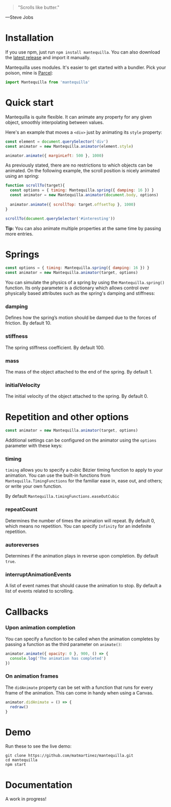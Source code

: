 
> "Scrolls like butter."

—Steve Jobs

# Installation

If you use npm, just run `npm install mantequilla`. You can also download the [latest release](https://github.com/matmartinez/mantequilla/releases/) and import it manually.

Mantequilla uses modules. It's easier to get started with a bundler. Pick your poison, mine is [Parcel](https://github.com/parcel-bundler/parcel):

```js
import Mantequilla from 'mantequilla'
```


# Quick start

Mantequilla is quite flexible. It can animate any property for any given object, smoothly interpolating between values.

Here's an example that moves a `<div>` just by animating its `style` property:

```js
const element = document.querySelector('div')
const animator = new Mantequilla.animator(element.style)

animator.animate({ marginLeft: 500 }, 1000)
```

As previously stated, there are no restrictions to which objects can be animated. On the following example, the scroll position is nicely animated using an spring:

```js
function scrollTo(target){
  const options = { timing: Mantequilla.spring({ damping: 16 }) }
  const animator = new Mantequilla.animator(document.body, options)
  
  animator.animate({ scrollTop: target.offsetTop }, 1000)
}

scrollTo(document.querySelector('#interesting'))
```

**Tip:** You can also animate multiple properties at the same time by passing more entries.

# Springs

```js
const options = { timing: Mantequilla.spring({ damping: 16 }) }
const animator = new Mantequilla.animator(target, options)
```

You can simulate the physics of a spring by using the `Mantequilla.spring()` function. Its only parameter is a dictionary which allows control over physically based attributes such as the spring's damping and stiffness:

### damping
Defines how the spring’s motion should be damped due to the forces of friction. By default 10.

### stiffness
The spring stiffness coefficient. By default 100.

### mass
The mass of the object attached to the end of the spring. By default 1.

### initialVelocity
The initial velocity of the object attached to the spring. By default 0.
 

# Repetition and other options

```js
const animator = new Mantequilla.animator(target, options)
```

Additional settings can be configured on the animator using the `options` parameter with these keys:

### timing
`timing` allows you to specify a cubic Bézier timing function to apply to your animation. You can use the built-in functions from `Mantequilla.TimingFunctions` for the familiar ease in, ease out, and others; or write your own function.

By default `Mantequilla.timingFunctions.easeOutCubic`

### repeatCount
Determines the number of times the animation will repeat. By default 0, which means no repetition. You can specify `Infinity` for an indefinite repetition.

### autoreverses
Determines if the animation plays in reverse upon completion. By default `true`.

### interruptAnimationEvents
A list of event names that should cause the animation to stop. By default a list of events related to scrolling.

# Callbacks

### Upon animation completion
You can specify a function to be called when the animation completes by passing a function as the third parameter on `animate()`:

```js
animator.animate({ opacity: 0 }, 900, () => {
  console.log('The animation has completed')
})
```

### On animation frames
The `didAnimate` property can be set with a function that runs for every frame of the animation. This can come in handy when using a Canvas.

```js
animator.didAnimate = () => {
  redraw()
}
```

# Demo

Run these to see the live demo:

```
git clone https://github.com/matmartinez/mantequilla.git
cd mantequilla
npm start
```

# Documentation
 
A work in progress!
